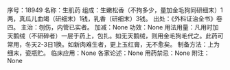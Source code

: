 序号：18949
名称：生肌药
组成：生嫩松香（不拘多少，量加金毛狗同研细末）1两，真瓜儿血竭（研细末）1钱，乳香（研细末）3钱。
出处：《外科证治全书》卷四。
主治：刎伤，内管已实者。
加减：None
功效：None
用法用量：凡用时加天鹅绒（不研碎者）一层于药上，包扎。如无天鹅绒，则用金毛狗毛代之。此药可常用，冬天2-3日1换。如新肉难生者，更上玉红膏，无不愈矣。
制备方法：上为细末，瓷瓶贮。
临床应用：None
各家论述：None
用药禁忌：None
附注：None
